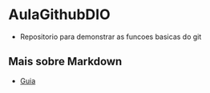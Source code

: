# AulaGithubDIO
- Repositorio para demonstrar as funcoes basicas do git
## Mais sobre Markdown
- [Guia](https://www.markdownguide.org)
